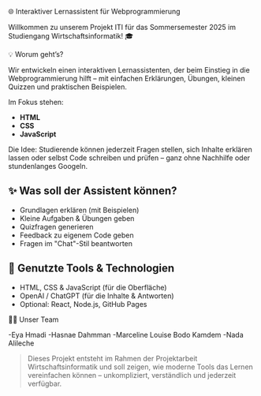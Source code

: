  🌐 Interaktiver Lernassistent für Webprogrammierung

Willkommen zu unserem Projekt ITI für das Sommersemester 2025 im Studiengang Wirtschaftsinformatik! 🎓

💡 Worum geht’s?

Wir entwickeln einen interaktiven Lernassistenten, der beim Einstieg in die Webprogrammierung hilft – mit einfachen Erklärungen, Übungen, kleinen Quizzen und praktischen Beispielen. 

Im Fokus stehen:
- **HTML**
- **CSS**
- **JavaScript**

Die Idee: Studierende können jederzeit Fragen stellen, sich Inhalte erklären lassen oder selbst Code schreiben und prüfen – ganz ohne Nachhilfe oder stundenlanges Googeln.

## ✨ Was soll der Assistent können?

- Grundlagen erklären (mit Beispielen)
- Kleine Aufgaben & Übungen geben
- Quizfragen generieren
- Feedback zu eigenem Code geben
- Fragen im "Chat"-Stil beantworten

## 🧰 Genutzte Tools & Technologien

- HTML, CSS & JavaScript (für die Oberfläche)
- OpenAI / ChatGPT (für die Inhalte & Antworten)
- Optional: React, Node.js, GitHub Pages

👩‍💻 Unser Team
  
-Eya Hmadi
-Hasnae Dahmman
-Marceline Louise Bodo Kamdem
-Nada Alileche



> Dieses Projekt entsteht im Rahmen der Projektarbeit Wirtschaftsinformatik und soll zeigen, wie moderne Tools das Lernen vereinfachen können – unkompliziert, verständlich und jederzeit verfügbar.
